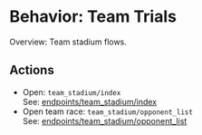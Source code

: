 # Behavior: Team Trials

Overview: Team stadium flows.

## Actions

- Open: `team_stadium/index`  
   See: [endpoints/team_stadium/index](../../endpoints/team_stadium/index/README.md)
- Open team race: `team_stadium/opponent_list`  
   See: [endpoints/team_stadium/opponent_list](../../endpoints/team_stadium/opponent_list/README.md)
